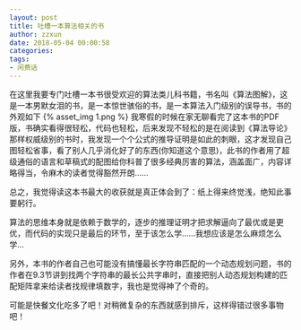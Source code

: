 ```yaml
---
layout: post
title: 吐槽一本算法相关的书
author: zzxun
date: 2018-05-04 00:00:58
categories:
tags:
- 闲费话
---
```


在这里我要专门吐槽一本书很受欢迎的算法类儿科书籍，书名叫《算法图解》，这是一本男默女泪的书，是一本惊世骇俗的书，是一本算法入门级别的误导书，书的外观如下
{% asset_img 1.png %}
我寒假的时候在家无聊看完了这本书的PDF版，书确实看得很轻松，代码也轻松，后来发现不轻松的是在阅读到《算法导论》那样权威级别的书时，我发现一个个公式的推导证明是如此的刺眼，这才发现自己图轻松省事，看了别人几乎消化好了的东西(你知道这个意思)，此书的作者用了超级通俗的语言和草稿式的配图给你科普了很多经典厉害的算法，涵盖面广，内容详略得当，令麻木的读者觉得豁然开朗……

总之，我觉得读这本书最大的收获就是真正体会到了：纸上得来终觉浅，绝知此事要躬行。

算法的思维本身就是依赖于数学的，逐步的推理证明才把求解逼向了最优或是更优，而代码的实现只是最后的环节，至于该怎么学……我想应该是怎么麻烦怎么学…

另外，本书的作者自己也可能没有搞懂最长字符串匹配的一个动态规划问题，书的作者在9.3节讲到找两个字符串的最长公共字串时，直接把别人动态规划构建的匹配矩阵拿来给读者找规律填数字，我也是觉得神了个奇的。

可能是快餐文化吃多了吧！对稍微复杂的东西就感到排斥，这样得错过很多事物吧！